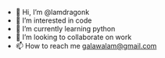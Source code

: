 - 👋 Hi, I’m @lamdragonk
- 👀 I’m interested in code 
- 🌱 I’m currently learning python  
- 💞️ I’m looking to collaborate on work
- 📫 How to reach me galawalam@gmail.com

<!---
lamdragonk/lamdragonk is a ✨ special ✨ repository because its `README.md` (this file) appears on your GitHub profile.
You can click the Preview link to take a look at your changes.
--->
